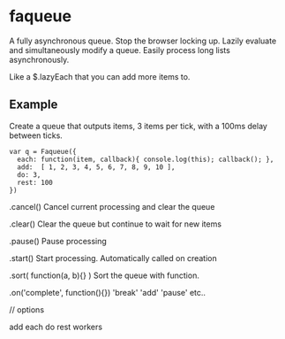 faqueue
=======

A fully asynchronous queue. Stop the browser locking up. Lazily evaluate and simultaneously modify a queue. Easily process long lists asynchronously.

Like a $.lazyEach that you can add more items to. 

Example
-------

Create a queue that outputs items, 3 items per tick, with a 100ms delay between ticks.

     
    var q = Faqueue({
      each: function(item, callback){ console.log(this); callback(); },
      add:  [ 1, 2, 3, 4, 5, 6, 7, 8, 9, 10 ],
      do: 3,
      rest: 100
    })


.cancel()
Cancel current processing and clear the queue

.clear()
Clear the queue but continue to wait for new items

.pause()
Pause processing

.start()
Start processing. Automatically called on creation

.sort( function(a, b){} )
Sort the queue with function.

.on('complete', function(){})
'break' 'add' 'pause' etc..


// options

add
each
do
rest
workers
